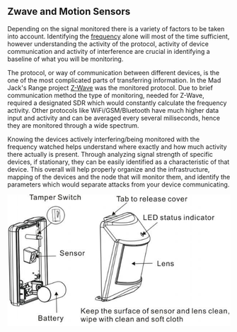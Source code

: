 ## Zwave and Motion Sensors
Depending on the signal monitored there is a variety of factors to be taken into account. Identifying the [frequency](oursera.org/browse/information-technology/security?languages=en) alone will most of the time sufficient, however understanding the activity of the protocol, activity of device communication and activity of interference are crucial in identifying a baseline of what you will be monitoring.

The protocol, or way of communication between different devices, is the one of the most complicated parts of transferring information. In the Mad Jack's Range project [Z-Wave](https://en.wikipedia.org/wiki/Z-Wave) was the monitored protocol. Due to brief communication method the type of monitoring, needed for Z-Wave, required a designated SDR which would constantly calculate the frequency activity. Other protocols like WiFi/GSM/Bluetooth have much higher data input and activity and can be averaged every several miliseconds, hence they are monitored through a wide spectrum.

Knowing the devices actively interfering/being monitored with the frequency watched helps understand where exactly and how much activity there actually is present. Through analyzing signal strength of specific devices, if stationary, they can be easily identified as a characteristic of that device. This overall will help properly organize and the infrastructure, mapping of the devices and the node that will monitor them, and identify the parameters which would separate attacks from your device communicating.

![](https://github.com/peteIS/mad-jack/blob/master/Zwave%20Sensor.jpg?raw=true)
